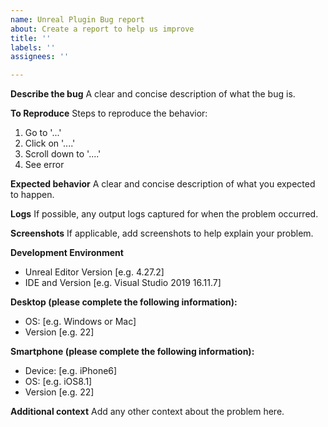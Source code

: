 ```yaml
---
name: Unreal Plugin Bug report
about: Create a report to help us improve
title: ''
labels: ''
assignees: ''

---
```


**Describe the bug**
A clear and concise description of what the bug is.

**To Reproduce**
Steps to reproduce the behavior:
1. Go to '...'
2. Click on '....'
3. Scroll down to '....'
4. See error

**Expected behavior**
A clear and concise description of what you expected to happen.

**Logs**
If possible, any output logs captured for when the problem occurred. 

**Screenshots**
If applicable, add screenshots to help explain your problem.

**Development Environment**
 - Unreal Editor Version [e.g. 4.27.2]
 - IDE and Version [e.g. Visual Studio 2019 16.11.7]

**Desktop (please complete the following information):**
 - OS: [e.g. Windows or Mac]
 - Version [e.g. 22]

**Smartphone (please complete the following information):**
 - Device: [e.g. iPhone6]
 - OS: [e.g. iOS8.1]
 - Version [e.g. 22]

**Additional context**
Add any other context about the problem here.
